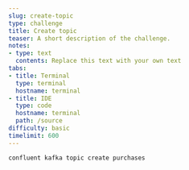 ```yaml
---
slug: create-topic
type: challenge
title: Create topic
teaser: A short description of the challenge.
notes:
- type: text
  contents: Replace this text with your own text
tabs:
- title: Terminal
  type: terminal
  hostname: terminal
- title: IDE
  type: code
  hostname: terminal
  path: /source
difficulty: basic
timelimit: 600
---
```


```
confluent kafka topic create purchases
```
